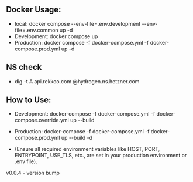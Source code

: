 ## Docker Usage:

- local:  docker compose --env-file=.env.development --env-file=.env.common up -d
- Development: docker compose up
- Production: docker compose -f docker-compose.yml -f docker-compose.prod.yml up -d

## NS check
- dig -t A api.rekkoo.com @hydrogen.ns.hetzner.com

## How to Use:

 - Development: docker-compose -f docker-compose.yml -f docker-compose.override.yml up --build

 - Production: docker-compose -f docker-compose.yml -f docker-compose.prod.yml up --build -d 
 - (Ensure all required environment variables like HOST, PORT, ENTRYPOINT, USE_TLS, etc., are set in your production environment or .env file).

 v0.0.4 - version bump
